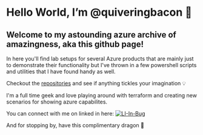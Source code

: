 # Hello World, I’m @quiveringbacon 👋 


## Welcome to my astounding azure archive of amazingness, aka this github page!

In here you'll find lab setups for several Azure products that are mainly just to demonstrate their functionality but I've thrown in a few powershell scripts and utilities that I have found handy as well.

Checkout the [repositories](https://github.com/quiveringbacon?tab=repositories) and see if anything tickles your imagination :bulb:

I'm a full time geek and love playing around with terraform and creating new scenarios for showing azure capabilites.

You can connect with me on linked in here: [![LI-In-Bug](https://github.com/quiveringbacon/quiveringbacon/assets/128983862/6b65839b-3f96-4848-85e8-88214d71b7d1)](https://www.linkedin.com/in/rusty-williams-13147513)

And for stopping by, have this complimentary dragon :dragon:


<!---
quiveringbacon/quiveringbacon is a ✨ special ✨ repository because its `README.md` (this file) appears on your GitHub profile.
You can click the Preview link to take a look at your changes.
<meta name="google-site-verification" content="u-MKofBdLsuZDa2g5el8jNSvp9WRT1slbnFMiT7M7RA" />
--->
